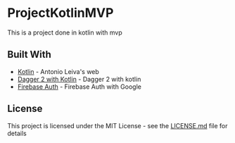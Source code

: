 # ProjectKotlinMVP

This is a project done in kotlin with mvp


## Built With

* [Kotlin](https://antonioleiva.com/kotlin/) - Antonio Leiva's web
* [Dagger 2 with Kotlin](https://antonioleiva.com/dagger-android-kotlin/) - Dagger 2 with kotlin
* [Firebase Auth](https://firebase.google.com/docs/auth/android/google-signin) - Firebase Auth with Google




## License

This project is licensed under the MIT License - see the [LICENSE.md](LICENSE.md) file for details


